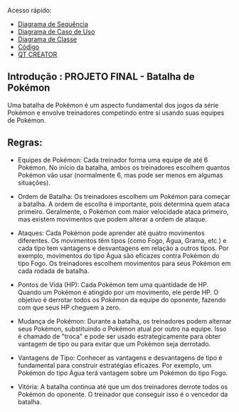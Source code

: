 Acesso rápido:

 - [Diagrama de Sequência](./ds.md)
 - [Diagrama de Caso de Uso](./dcu.md)
 - [Diagrama de Classe](./dc.md)
 - [Código](./codigo.md)
 - [QT CREATOR](./qtcreator.md)
   
## Introdução : PROJETO FINAL - Batalha de Pokémon

Uma batalha de Pokémon é um aspecto fundamental dos jogos da série Pokémon e envolve treinadores competindo entre si usando suas equipes de Pokémon. 

## Regras:

- Equipes de Pokémon: Cada treinador forma uma equipe de até 6 Pokémon. No início da batalha, ambos os treinadores escolhem quantos Pokémon vão usar (normalmente 6, mas pode ser menos em algumas situações).

- Ordem de Batalha: Os treinadores escolhem um Pokémon para começar a batalha. A ordem de escolha é importante, pois determina quem ataca primeiro. Geralmente, o Pokémon com maior velocidade ataca primeiro, mas existem movimentos que podem alterar a ordem de ataque.

- Ataques: Cada Pokémon pode aprender até quatro movimentos diferentes. Os movimentos têm tipos (como Fogo, Água, Grama, etc.) e cada tipo tem vantagens e desvantagens em relação a outros tipos. Por exemplo, movimentos do tipo Água são eficazes contra Pokémon do tipo Fogo. Os treinadores escolhem movimentos para seus Pokémon em cada rodada de batalha.

- Pontos de Vida (HP): Cada Pokémon tem uma quantidade de HP. Quando um Pokémon é atingido por um movimento, ele perde HP. O objetivo é derrotar todos os Pokémon da equipe do oponente, fazendo com que seus HP cheguem a zero.

- Mudança de Pokémon: Durante a batalha, os treinadores podem alternar seus Pokémon, substituindo o Pokémon atual por outro na equipe. Isso é chamado de "troca" e pode ser usado estrategicamente para obter vantagem de tipo ou para evitar que um Pokémon seja derrotado.

- Vantagens de Tipo: Conhecer as vantagens e desvantagens de tipo é fundamental para construir estratégias eficazes. Por exemplo, um Pokémon do tipo Água terá vantagem sobre um Pokémon do tipo Fogo.

- Vitória: A batalha continua até que um dos treinadores derrote todos os Pokémon do oponente. O treinador que conseguir isso é o vencedor da batalha.

